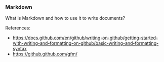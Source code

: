 ### Markdown
What is Markdown and how to use it to write documents?

References:
- <https://docs.github.com/en/github/writing-on-github/getting-started-with-writing-and-formatting-on-github/basic-writing-and-formatting-syntax>
- <https://github.github.com/gfm/>